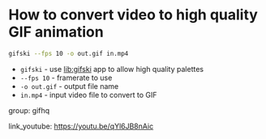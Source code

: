 # How to convert video to high quality GIF animation

```bash
gifski --fps 10 -o out.gif in.mp4
```

- `gifski` - use [lib:gifski](/ffmpeg/how-to-install-gifski-app-on-ubuntu-ubuntuversion) app to allow high quality palettes
- `--fps 10` - framerate to use
- `-o out.gif` - output file name
- `in.mp4` - input video file to convert to GIF

group: gifhq


link_youtube: https://youtu.be/qYl6JB8nAic
